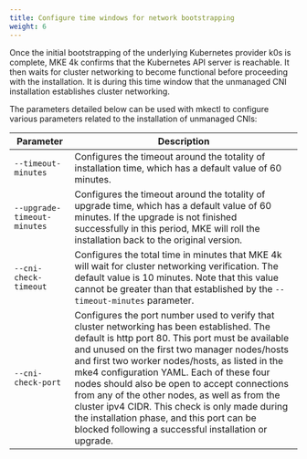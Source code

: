 ```yaml
---
title: Configure time windows for network bootstrapping
weight: 6
---
```


Once the initial bootstrapping of the underlying Kubernetes provider k0s is
complete, MKE 4k confirms that the Kubernetes API server is reachable. It then waits
for cluster networking to become functional before proceeding with the
installation. It is during this time window that the unmanaged CNI installation
establishes cluster networking.

The parameters detailed below can be used with mkectl to configure various
parameters related to the installation of unmanaged CNIs:

| Parameter 	| Description 	|
|---	|---	|
| `--timeout-minutes` 	| Configures the timeout around the totality of installation time, which has a default value of 60 minutes. 	|
| `--upgrade-timeout-minutes` 	| Configures the timeout around the totality of upgrade time, which has a default value of 60 minutes. If the upgrade is not finished successfully in this period, MKE will roll the installation back to the original version. 	|
| `--cni-check-timeout` 	| Configures the total time in minutes that MKE 4k will wait for cluster networking verification. The default value is 10 minutes. Note that this value cannot be greater than that established by the `--timeout-minutes` parameter. 	|
| `--cni-check-port` 	| Configures the port number used to verify that cluster networking has been established. The default is http port 80. This port must be available and unused on the first two manager nodes/hosts and first two worker nodes/hosts, as listed in the mke4 configuration YAML. Each of these four nodes should also be open to accept connections from any of the other nodes, as well as from the cluster ipv4 CIDR. This check is only made during the installation phase, and this port can be blocked following a successful installation or upgrade. 	 |
